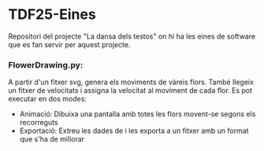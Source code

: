 # TDF25-Eines
Repositori del projecte "La dansa dels testos" on hi ha les eines de software que es fan servir per aquest projecte.

### FlowerDrawing.py: 
A partir d'un fitxer svg, genera els moviments de vàreis flors.
També llegeix un fitxer de velocitats i assigna la velocitat al moviment de cada flor.
Es pot executar en dos modes:
- Animació: Dibuixa una pantalla amb totes les flors movent-se segons els recorreguts
- Exportació: Extreu les dades de i les exporta a un fitxer amb un format que s'ha de millorar
